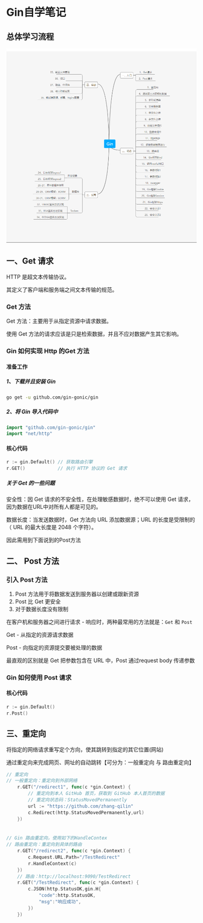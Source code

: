 # Gin自学笔记

## 总体学习流程

![image-20221212211824336](README.assets/image-20221212211824336.png)

## 一、Get 请求

HTTP 是超文本传输协议。

其定义了客户端和服务端之间文本传输的规范。



### Get 方法

Get 方法：主要用于从指定资源中请求数据。

使用 Get 方法的请求应该是只是检索数据，并且不应对数据产生其它影响。

### Gin 如何实现 Http 的Get 方法

#### 准备工作

##### 1、下载并且安装 Gin

```bash
go get -u github.com/gin-gonic/gin
```

##### 2、将 Gin 导入代码中

```go
import "github.com/gin-gonic/gin"
import "net/http"
```

#### 核心代码

```go
r := gin.Default() // 获取路由引擎
r.GET()            // 执行 HTTP 协议的 Get 请求
```

##### 关于 Get 的一些问题

安全性：因 Get 请求的不安全性，在处理敏感数据时，绝不可以使用 Get 请求，因为数据在URL中对所有人都是可见的。

数据长度：当发送数据时，Get 方法向 URL 添加数据源；URL 的长度是受限制的（ URL 的最大长度是 2048 个字符）。

因此需用到下面说到的Post方法

## 二、  Post 方法

### 引入 Post 方法

1. Post 方法用于将数据发送到服务器以创建或跟新资源
2. Post 比 Get 更安全
3. 对于数据长度没有限制

在客户机和服务器之间进行请求 - 响应时，两种最常用的方法就是：`Get` 和 `Post`

Get - 从指定的资源请求数据

Post - 向指定的资源提交要被处理的数据

最直观的区别就是 Get 把参数包含在 URL 中，Post 通过request body 传递参数

### Gin 如何使用 Post 请求

#### 核心代码

```go
r := gin.Default()
r.Post()
```

## 三、重定向

将指定的网络请求重写定个方向，使其跳转到指定的其它位置(网站)

通过重定向来完成网页、网址的自动跳转【可分为：一般重定向 与 路由重定向】

```go
// 重定向
// 一般重定向：重定向到外部网络
	r.GET("/redirect1", func(c *gin.Context) {
		// 重定向到本人 GitHub 首页，获取到 GitHub 本人首页的数据
		// 重定向状态码：StatusMovedPermanently
		url := "https://github.com/zhang-qilin"
		c.Redirect(http.StatusMovedPermanently,url)
	})


// Gin 路由重定向，使用如下的HandleContex
// 路由重定向：重定向到具体的路由
	r.GET("/redirect2", func(c *gin.Context) {
		c.Request.URL.Path="/TestRedirect"
		r.HandleContext(c)
	})
	// 路由：http://localhost:9090/TestRedirect
	r.GET("/TestRedirect", func(c *gin.Context) {
		c.JSON(http.StatusOK,gin.H{
			"code":http.StatusOK,
			"msg":"响应成功",
		})
	})
```

















